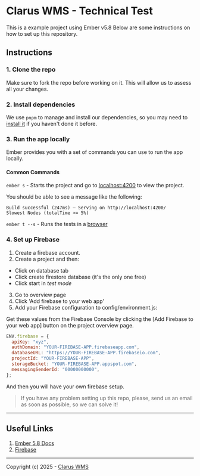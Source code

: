 # Clarus WMS - Technical Test

This is a example project using Ember v5.8
Below are some instructions on how to set up this repository.

## Instructions

### 1. Clone the repo

Make sure to fork the repo before working on it. This will allow us to assess all your changes.

### 2. Install dependencies

We use `pnpm` to manage and install our dependencies, so you may need to [install it](https://pnpm.io/installation) if you haven't done it before.

### 3. Run the app locally

Ember provides you with a set of commands you can use to run the app locally.

#### Common Commands

`ember s` - Starts the project and go to [localhost:4200](http://localhost:4200/) to view the project.

You should be able to see a message like the following:

```
Build successful (247ms) – Serving on http://localhost:4200/
Slowest Nodes (totalTime >= 5%)
```

`ember t --s` - Runs the tests in a [browser](http://localhost:7357/)

### 4. Set up Firebase

1. Create a firebase account.
2. Create a project and then:

- Click on database tab
- Click create firestore database (it's the only one free)
- Click start in _test mode_

3. Go to overview page
4. Click 'Add firebase to your web app'
5. Add your Firebase configuration to config/environment.js:

Get these values from the Firebase Console by clicking the [Add Firebase to your web app] button on the project overview page.

```javascript
ENV.firebase = {
  apiKey: "xyz",
  authDomain: "YOUR-FIREBASE-APP.firebaseapp.com",
  databaseURL: "https://YOUR-FIREBASE-APP.firebaseio.com",
  projectId: "YOUR-FIREBASE-APP",
  storageBucket: "YOUR-FIREBASE-APP.appspot.com",
  messagingSenderId: "00000000000",
};
```

And then you will have your own firebase setup.

> If you have any problem setting up this repo, please, send us an email as soon as possible, so we can solve it!

---

## Useful Links

1. [Ember 5.8 Docs](https://guides.emberjs.com/v5.8.0/)
2. [Firebase](https://firebase.google.com/docs)

---

Copyright (c) 2025 - [Clarus WMS](https://claruswms.co.uk/)

